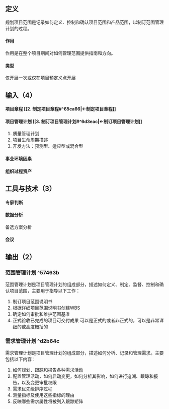 ## 定义
规划项目范围是记录如何定义、控制和确认项目范围和产品范围，以制订范围管理计划的过程。
#### 作用
作用是在整个项目期间对如何管理范围提供指南和方向。
#### 类型
仅开展一次或仅在项目预定义点开展
## 输入（4）
#### 项目章程 [[2. 制定项目章程#^65ca66|<-制定项目章程]]
#### 项目管理计划 [[3. 制订项目管理计划#^6d3eac|<-制订项目管理计划]] 
1. 质量管理计划
2. 项目生命周期描述
3. 开发方法：预测型、适应型或混合型
#### 事业环境因素
#### 组织过程资产
## 工具与技术（3）
#### 专家判断
#### 数据分析
备选方案分析
#### 会议
## 输出（2）
### 范围管理计划 ^57463b
范围管理计划是项目管理计划的组成部分，描述如何定义、制定、监督、控制和确认项目范围，主要用于指导以下工作：
1. 制订项目范围说明书
2. 根据详细项目范围说明书创建WBS
3. 确定如何审批和维护范围基准
4. 正式验收已完成的项目可交付成果
可以是正式的或者非正式的，可以是非常详细的或高度概括的
### 需求管理计划 ^d2b64c
需求管理计划是项目管理计划的组成部分，描述如何分析、记录和管理需求。主要包括以下内容：
1. 如何规划、跟踪和报告各种需求活动
2. 配置管理活动，如何启动变更，如何分析其影响，如何进行追溯、跟踪和报告，以及变更审批权限
3. 需求优先级排序过程
4. 测量指标及使用这些指标的理由
5. 反映哪些需求属性将被列入跟踪矩阵

